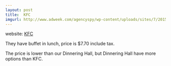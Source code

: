 ```yaml
---
layout: post
title:  KFC
imgurl: http://www.adweek.com/agencyspy/wp-content/uploads/sites/7/2015/02/KFC-logo.jpg
---
```


website: [KFC]

They have buffet in lunch, price is $7.70 include tax. 

The price is lower than our Dinnering Hall, but Dinnering Hall have more options than KFC.

[KFC]: http://www.kfc.com/

<div style="height:300px;">
    <div id="map_canvas" style="width:100%; height:100%"></div>
</div>

<!--google map api-->
<script type="text/javascript"
    src = "http://maps.googleapis.com/maps/api/js?key=AIzaSyCCVaYry5FB7LNQyJIQt_gP-bsyzzG3YL8&sensor=FALSE">
</script>
<script>
    function initialize() {
        var mapOptions = {
            zoom: 12,
            center: new google.maps.LatLng(31.7980000, -85.9823300),
            mapTypeId: google.maps.MapTypeId.ROADMAP
        }
        var map = new google.maps.Map(document.getElementById("map_canvas"), mapOptions);
    }
</script>
